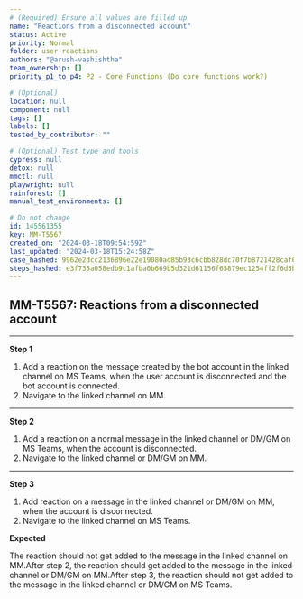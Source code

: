 ```yaml
---
# (Required) Ensure all values are filled up
name: "Reactions from a disconnected account"
status: Active
priority: Normal
folder: user-reactions
authors: "@arush-vashishtha"
team_ownership: []
priority_p1_to_p4: P2 - Core Functions (Do core functions work?)

# (Optional)
location: null
component: null
tags: []
labels: []
tested_by_contributor: ""

# (Optional) Test type and tools
cypress: null
detox: null
mmctl: null
playwright: null
rainforest: []
manual_test_environments: []

# Do not change
id: 145561355
key: MM-T5567
created_on: "2024-03-18T09:54:59Z"
last_updated: "2024-03-18T15:24:58Z"
case_hashed: 9962e2dcc2136896e22e19080ad85b93c6cbb828dc70f7b8721428caf6672d6c6f73b36aebd82553b1b055d166d627df
steps_hashed: e3f735a058edb9c1afba0b669b5d321d61156f65879ec1254ff2f6d3bced18513457c11f73904cfb69d03aec37ea772c
---
```


<!-- (Auto-generated) Based on frontmatter's "key" and "name" -->

## MM-T5567: Reactions from a disconnected account

---

**Step 1**

1. Add a reaction on the message created by the bot account in the linked channel on MS Teams, when the user account is disconnected and the bot account is connected.
2. Navigate to the linked channel on MM.

---

**Step 2**

1. Add a reaction on a normal message in the linked channel or DM/GM on MS Teams, when the account is disconnected.
2. Navigate to the linked channel or DM/GM on MM.

---

**Step 3**

1. Add reaction on a message in the linked channel or DM/GM on MM, when the account is disconnected.
2. Navigate to the linked channel on MS Teams.

**Expected**

The reaction should not get added to the message in the linked channel on MM.After step 2, the reaction should get added to the message in the linked channel or DM/GM on MM.After step 3, the reaction should not get added to the message in the linked channel or DM/GM on MS Teams.
